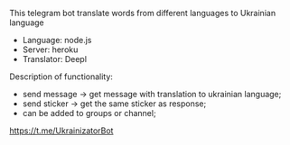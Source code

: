 This telegram bot translate words from different languages to Ukrainian language

- Language: node.js
- Server: heroku 
- Translator: Deepl

Description of functionality:
- send message -> get message with translation to ukrainian language;
- send sticker -> get the same sticker as response;
- can be added to groups or channel;

https://t.me/UkrainizatorBot
